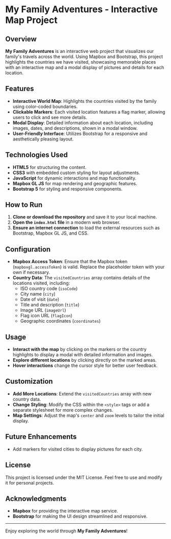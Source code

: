# My Family Adventures - Interactive Map Project

## Overview
**My Family Adventures** is an interactive web project that visualizes our family's travels across the world. Using Mapbox and Bootstrap, this project highlights the countries we have visited, showcasing memorable places with an interactive map and a modal display of pictures and details for each location.

## Features
- **Interactive World Map**: Highlights the countries visited by the family using color-coded boundaries.
- **Clickable Markers**: Each visited location features a flag marker, allowing users to click and see more details.
- **Modal Display**: Detailed information about each location, including images, dates, and descriptions, shown in a modal window.
- **User-Friendly Interface**: Utilizes Bootstrap for a responsive and aesthetically pleasing layout.

## Technologies Used
- **HTML5** for structuring the content.
- **CSS3** with embedded custom styling for layout adjustments.
- **JavaScript** for dynamic interactions and map functionality.
- **Mapbox GL JS** for map rendering and geographic features.
- **Bootstrap 5** for styling and responsive components.

## How to Run
1. **Clone or download the repository** and save it to your local machine.
2. **Open the `index.html` file** in a modern web browser.
3. **Ensure an internet connection** to load the external resources such as Bootstrap, Mapbox GL JS, and CSS.

## Configuration
- **Mapbox Access Token**: Ensure that the Mapbox token (`mapboxgl.accessToken`) is valid. Replace the placeholder token with your own if necessary.
- **Country Data**: The `visitedCountries` array contains details of the locations visited, including:
  - ISO country code (`isoCode`)
  - City name (`city`)
  - Date of visit (`date`)
  - Title and description (`title`)
  - Image URL (`imageUrl`)
  - Flag icon URL (`flagIcon`)
  - Geographic coordinates (`coordinates`)

## Usage
- **Interact with the map** by clicking on the markers or the country highlights to display a modal with detailed information and images.
- **Explore different locations** by clicking directly on the marked areas.
- **Hover interactions** change the cursor style for better user feedback.

## Customization
- **Add More Locations**: Extend the `visitedCountries` array with new country data.
- **Change Styling**: Modify the CSS within the `<style>` tags or add a separate stylesheet for more complex changes.
- **Map Settings**: Adjust the map's `center` and `zoom` levels to tailor the initial display.

## Future Enhancements
- Add markers for visited cities to display pictures for each city.


## License
This project is licensed under the MIT License. Feel free to use and modify it for personal projects.

## Acknowledgments
- **Mapbox** for providing the interactive map service.
- **Bootstrap** for making the UI design streamlined and responsive.

---

Enjoy exploring the world through **My Family Adventures**!
